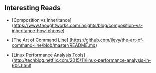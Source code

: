 ## Interesting Reads

- [Composition vs Inheritance] (https://www.thoughtworks.com/insights/blog/composition-vs-inheritance-how-choose)

- [The Art of Command Line] (https://github.com/jlevy/the-art-of-command-line/blob/master/README.md)

- [Linux Performance Analysis Tools] (http://techblog.netflix.com/2015/11/linux-performance-analysis-in-60s.html)

